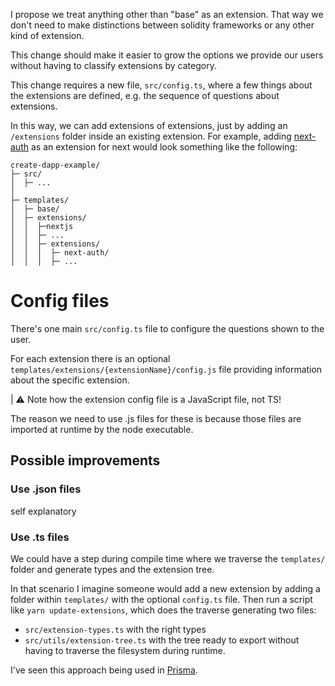 I propose we treat anything other than "base" as an extension. That way we don't need to make distinctions between solidity frameworks or any other kind of extension.

This change should make it easier to grow the options we provide our users without having to classify extensions by category.

This change requires a new file, `src/config.ts`, where a few things about the extensions are defined, e.g. the sequence of questions about extensions.

In this way, we can add extensions of extensions, just by adding an `/extensions` folder inside an existing extension. For example, adding [next-auth][1] as an extension for next would look something like the following:

```text
create-dapp-example/
├─ src/
│  ├─ ...
│
├─ templates/
│  ├─ base/
│  ├─ extensions/
│  │  ├─nextjs
│  │  ├─ ...
│  │  ├─ extensions/
│  │  │  ├─ next-auth/
│  │  │  ├─ ...
```

# Config files
There's one main `src/config.ts` file to configure the questions shown to the user.

For each extension there is an optional `templates/extensions/{extensionName}/config.js` file providing information about the specific extension.

| ⚠️ Note how the extension config file is a JavaScript file, not TS!

The reason we need to use .js files for these is because those files are imported at runtime by the node executable.

## Possible improvements

### Use .json files
self explanatory

### Use .ts files
We could have a step during compile time where we traverse the `templates/` folder and generate types and the extension tree.

In that scenario I imagine someone would add a new extension by adding a folder within `templates/` with the optional `config.ts` file. Then run a script like `yarn update-extensions`, which does the traverse generating two files:
 - `src/extension-types.ts` with the right types
 - `src/utils/extension-tree.ts` with the tree ready to export without having to traverse the filesystem during runtime.

I've seen this approach being used in [Prisma](2).

[1]: https://github.com/nextauthjs/next-auth
[2]: https://www.prisma.io/